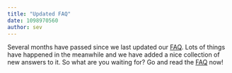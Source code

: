 ```yaml
---
title: "Updated FAQ"
date: 1098970560
author: sev
---
```


Several months have passed since we last updated our [FAQ](/faq/). Lots of things have happened in the meanwhile and we have added a nice collection of new answers to it. So what are you waiting for? Go and read the [FAQ](/faq/) now!
